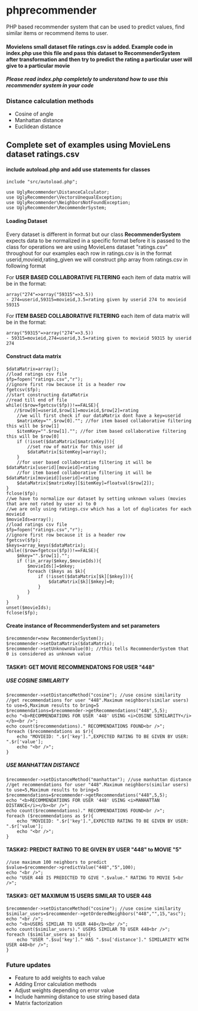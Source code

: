 # phprecommender
PHP based recommender system that can be used to predict values, find similar items or recommend items to user.

#### Movielens small dataset file ratings.csv is added. Example code in index.php use this file and pass this dataset to RecommenderSystem after transformation and then try to predict the rating a particular user will give to a particular movie

##### Please read index.php completely to understand how to use this recommender system in your code

### Distance calculation methods
- Cosine of angle
- Manhattan distance
- Euclidean distance

## Complete set of examples using MovieLens dataset **ratings.csv**

#### include autoload.php and add use statements for classes

    include "src/autoload.php";

    use UglyRecommender\DistanceCalculator;
    use UglyRecommender\VectorsUnequalException;
    use UglyRecommender\NeighborsNotFoundException;
    use UglyRecommender\RecommenderSystem;

#### Loading Dataset

Every dataset is different in format but our class **RecommenderSystem** expects data to be normalized
in a specific format before it is passed to the class for operations
we are using MovieLens dataset "ratings.csv" throughout for our examples
each row in ratings.csv is in the format
userid,movieid,rating_given
we will construct php array from ratings.csv in following format

For **USER BASED COLLABORATIVE FILTERING** each item of data matrix will be in the format:

    array("274"=>array("59315"=>3.5))
    - 274=userid,59315=movieid,3.5=rating given by userid 274 to movieid 59315 

For **ITEM BASED COLLABORATIVE FILTERING** each item of data matrix will be in the format:

    array("59315"=>array("274"=>3.5))
    - 59315=movieid,274=userid,3.5=rating given to movieid 59315 by userid 274

#### Construct data matrix

    $dataMatrix=array();  
    //load ratings csv file  
    $fp=fopen("ratings.csv","r");  
    //ignore first row because it is a header row  
    fgetcsv($fp);  
    //start constructing dataMatrix  
    //read till end of file  
    while(($row=fgetcsv($fp))!==FALSE){
       //$row[0]=userid,$row[1]=movieid,$row[2]=rating  
        //we will first check if our dataMatrix dont have a key=userid  
        $matrixKey="".$row[0].""; //for item based collaborative filtering this will be $row[1]  
        $itemKey="".$row[1].""; //for item based collaborative filtering this will be $row[0]  
        if (!isset($dataMatrix[$matrixKey])){  
            //set row of matrix for this user id  
            $dataMatrix[$itemKey]=array();  
        }  
        //for user based collaborative filtering it will be $dataMatrix[userid][movieid]=rating  
        //for item based collaborative filtering it will be $dataMatrix[movieid][userid]=rating  
        $dataMatrix[$matrixKey][$itemKey]=floatval($row[2]);  
    }  
    fclose($fp);  
    //we have to normalize our dataset by setting unknown values (movies that are not rated by user x) to 0  
    //we are only using ratings.csv which has a lot of duplicates for each movieid  
    $movieIds=array();  
    //load ratings csv file  
    $fp=fopen("ratings.csv","r");  
    //ignore first row because it is a header row  
    fgetcsv($fp);  
    $keys=array_keys($dataMatrix);  
    while(($row=fgetcsv($fp))!==FALSE){  
        $mkey="".$row[1]."";  
        if (!in_array($mkey,$movieIds)){  
            $movieIds[]=$mkey;  
            foreach ($keys as $k){  
                if (!isset($dataMatrix[$k][$mkey])){  
                    $dataMatrix[$k][$mkey]=0;  
                }     
            }  
        }  
    }
    unset($movieIds);  
    fclose($fp);

#### Create instance of RecommenderSystem and set parameters

    $recommender=new RecommenderSystem();  
    $recommender->setDataMatrix($dataMatrix);  
    $recommender->setUnknownValue(0); //this tells RecommenderSystem that 0 is considered as unknown value  

#### TASK#1: GET MOVIE RECOMMENDATONS FOR USER "448"

##### USE COSINE SIMILARITY

    $recommender->setDistanceMethod("cosine"); //use cosine similarity
    //get recommendations for user "448".Maximum neighbors(similar users) to use=5,Maximum results to bring=5
    $recommendations=$recommender->getRecommendations("448",5,5);
    echo "<b>RECOMMENDATIONS FOR USER '448' USING <i>COSINE SIMILARITY</i></b><br />";
    echo count($recommendations)." RECOMMENDATIONS FOUND<br />";
    foreach ($recommendations as $r){
        echo "MOVIEID: ".$r['key'].",EXPECTED RATING TO BE GIVEN BY USER: ".$r['value'];
        echo "<br />";
    }

##### USE MANHATTAN DISTANCE

    $recommender->setDistanceMethod("manhattan"); //use manhattan distance
    //get recommendations for user "448".Maximum neighbors(similar users) to use=5,Maximum results to bring=5
    $recommendations=$recommender->getRecommendations("448",5,5);
    echo "<b>RECOMMENDATIONS FOR USER '448' USING <i>MANHATTAN DISTANCE</i></b><br />";
    echo count($recommendations)." RECOMMENDATIONS FOUND<br />";
    foreach ($recommendations as $r){
        echo "MOVIEID: ".$r['key'].",EXPECTED RATING TO BE GIVEN BY USER: ".$r['value'];
        echo "<br />";
    }

#### TASK#2: PREDICT RATING TO BE GIVEN BY USER "448" to MOVIE "5"
    
    //use maximum 100 neighbors to predict
    $value=$recommender->predictValue("448","5",100);
    echo "<br />";
    echo "USER 448 IS PREDICTED TO GIVE ".$value." RATING TO MOVIE 5<br />";

#### TASK#3: GET MAXIMUM 15 USERS SIMILAR TO USER 448

    $recommender->setDistanceMethod("cosine"); //use cosine similarity
    $similar_users=$recommender->getOrderedNeighbors("448","",15,"asc");
    echo "<br />";
    echo "<b>USERS SIMILAR TO USER 448</b><br />";
    echo count($similar_users)." USERS SIMILAR TO USER 448<br />";
    foreach ($similar_users as $su){
        echo "USER ".$su['key']." HAS ".$su['distance']." SIMILARITY WITH USER 448<br />";
    }


### Future updates
- Feature to add weights to each value
- Adding Error calculation methods
- Adjust weights depending on error value
- Include hamming distance to use string based data
- Matrix factorization
